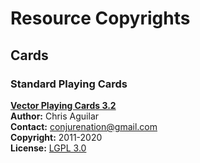 # Resource Copyrights

## Cards

### Standard Playing Cards

**[Vector Playing Cards 3.2](https://totalnonsense.com/open-source-vector-playing-cards/)**  
**Author:** Chris Aguilar  
**Contact:** conjurenation@gmail.com  
**Copyright:** 2011-2020  
**License:** [LGPL 3.0](https://www.gnu.org/licenses/lgpl-3.0.html)
